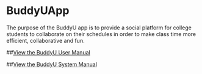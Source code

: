 # BuddyUApp
The purpose of the BuddyU app is to provide a social platform for college students to collaborate on their schedules in order to make class time more efficient, collaborative and fun.

##[View the BuddyU User Manual](http://www.sitarobinson.com/BuddyU%20User%20Manual.pdf)

##[View the BuddyU System Manual](http://www.sitarobinson.com/BuddyU%20System%20Manual.pdf)

